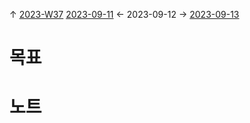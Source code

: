 
↑ [2023-W37](2023-W37.md)
[2023-09-11](2023-09-11.md) ← 2023-09-12 → [2023-09-13](2023-09-13.md)


# 목표



# 노트




